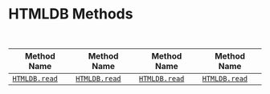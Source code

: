 # HTMLDB Methods

<br>

| Method Name | Method Name  | Method Name | Method Name |
| ---- | ---- | ---- | ---- |
| [`HTMLDB.read`](docs/methods/read.md) | [`HTMLDB.read`](docs/methods/read.md) | [`HTMLDB.read`](docs/methods/read.md) | [`HTMLDB.read`](docs/methods/read.md) |

